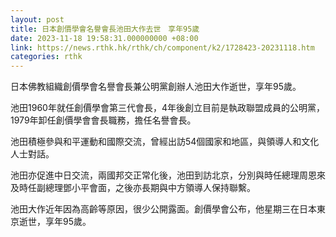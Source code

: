 ```yaml
---
layout: post
title: 日本創價學會名譽會長池田大作去世　享年95歲
date: 2023-11-18 19:58:31.000000000 +08:00
link: https://news.rthk.hk/rthk/ch/component/k2/1728423-20231118.htm
categories: rthk
---
```


日本佛教組織創價學會名譽會長兼公明黨創辦人池田大作逝世，享年95歲。

池田1960年就任創價學會第三代會長，4年後創立目前是執政聯盟成員的公明黨，1979年卸任創價學會會長職務，擔任名譽會長。

池田積極參與和平運動和國際交流，曾經出訪54個國家和地區，與領導人和文化人士對話。

池田亦促進中日交流，兩國邦交正常化後，池田到訪北京，分別與時任總理周恩來及時任副總理鄧小平會面，之後亦長期與中方領導人保持聯繫。

池田大作近年因為高齡等原因，很少公開露面。創價學會公布，他星期三在日本東京逝世，享年95歲。
